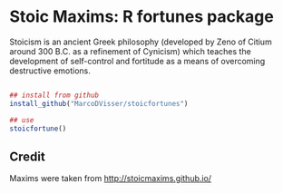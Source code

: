 # Stoic Maxims: R fortunes package

Stoicism is an ancient Greek philosophy (developed by Zeno of Citium around 300 B.C. as a refinement of Cynicism) which teaches the development of self-control and fortitude as a means of overcoming destructive emotions.

```r

## install from github 
install_github("MarcoDVisser/stoicfortunes")

## use
stoicfortune()

```

## Credit 
Maxims were taken from http://stoicmaxims.github.io/
